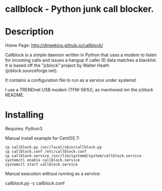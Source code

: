 # callblock - Python junk call blocker.

# Description

Home Page: http://dmeekins.github.io/callblock/

Callblock is a simple daemon written in Python that uses a modem to listen for
incoming calls and issues a hangup if caller ID data matches a blacklist. It is
based off the "jcblock" project by Walter Heath (jcblock.sourceforge.net).

It contains a configuration file to run as a service under systemd.

I use a TRENDnet USB modem (TFM-561U), as mentioned inn the jcblock README.

# Installing

Requires: Python3

Manual install example for CentOS 7:

    cp callblock.py /usr/local/sbin/callblock.py
    cp callblock.conf /etc/callblock.conf
    cp callblock.service /usr/lib/systemd/system/callblock.service
    systemctl enable callblock.service
    systemctl start callblock.service


Manual execution without running as a service:

  callblock.py -c callblock.conf
